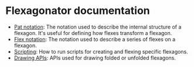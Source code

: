 # Flexagonator documentation

* [Pat notation](pat-notation.md): The notation used to describe the internal structure of a flexagon.
  It's useful for defining how flexes transform a flexagon.
* [Flex notation](flex-notation.md): The notation used to describe a series of flexes on a flexagon.
* [Scripting](script.md): How to run scripts for creating and flexing specific flexagons.
* [Drawing APIs](draw-apis.md): APIs used for drawing folded or unfolded flexagons.
